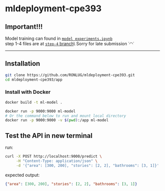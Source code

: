 # mldeployment-cpe393

## Important!!!
Model training can found in [`model experiments.ipynb`](<model experiments.ipynb>)\
step 1-4 files are at [`step-4` branch](https://github.com/RONLUG/mldeployment-cpe393/tree/step-4#)\ 
Sorry for late submission ˙◠˙

---

## Installation
```bash
git clone https://github.com/RONLUG/mldeployment-cpe393.git
cd mldeployment-cpe393/app
```

### Install with Docker
```bash
docker build -t ml-model .
```
```bash
docker run -p 9000:9000 ml-model
# Or the command below to run and mount local directory
docker run -p 9000:9000 -v $(pwd):/app ml-model
```

## Test the API in new terminal
run:
```bash
curl -X POST http://localhost:9000/predict \
     -H "Content-Type: application/json" \
     -d '{"area": [300, 200], "stories": [2, 2], "bathrooms": [3, 1]}'
```

expected output:
```json
{"area": [300, 200], "stories": [2, 2], "bathrooms": [3, 1]}
```




